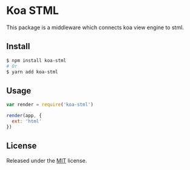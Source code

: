 # Koa STML

This package is a middleware which connects koa view engine to stml.

## Install

``` bash
$ npm install koa-stml
# Or
$ yarn add koa-stml
```

## Usage

``` js
var render = require('koa-stml')

render(app, {
  ext: 'html'
})

```

## License

Released under the [MIT](https://github.com/chikara-chan/stml/blob/master/LICENSE) license.
